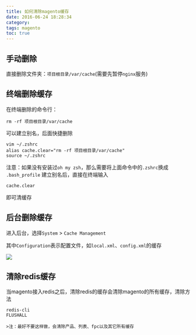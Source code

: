 ```yaml
---
title: 如何清除magento缓存
date: 2016-06-24 18:28:34
category:
tags: magento
toc: true
---
```



## 手动删除
直接删除文件夹：`项目根目录/var/cache`(需要先暂停`nginx`服务)
## 终端删除缓存
在终端删除的命令行：

``` shell
rm -rf 项目根目录/var/cache
```

可以建立别名，后面快捷删除

``` shell
vim ~/.zshrc
alias cache.clear="rm -rf 项目根目录/var/cache"
source ~/.zshrc
```

注意：如果没有安装过`oh my zsh`，那么需要将上面命令中的` .zshrc `换成 `.bash_profile`
建立别名后，直接在终端输入

``` shell
cache.clear
```

即可清缓存

## 后台删除缓存
进入后台，选择`System` > `Cache Management`

其中`Configuration`表示配置文件，如`local.xml`、`config.xml`的缓存

![](/images/images/1473771056463.png)


## 清除redis缓存

当magento接入redis之后，清除redis的缓存会清除magento的所有缓存，清除方法

``` shell
redis-cli
FLUSHALL
```

	>注：最好不要这样做，会清除产品、列表、fpc以及其它所有缓存

